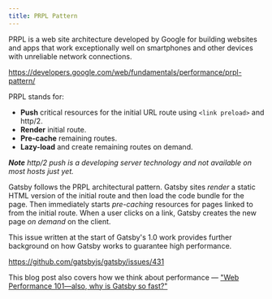 ```yaml
---
title: PRPL Pattern
---
```


PRPL is a web site architecture developed by Google for building websites and
apps that work exceptionally well on smartphones and other devices with
unreliable network connections.

https://developers.google.com/web/fundamentals/performance/prpl-pattern/

PRPL stands for:

* **Push** critical resources for the initial URL route using `<link preload>` and http/2.
* **Render** initial route.
* **Pre-cache** remaining routes.
* **Lazy-load** and create remaining routes on demand.

_**Note** http/2 push is a developing server technology and not available on most hosts just
yet._

Gatsby follows the PRPL architectural pattern. Gatsby sites *render* a static HTML version of the initial route and then load the code bundle for the page. Then immediately starts *pre-caching* resources for pages
linked to from the initial route. When a user clicks on a link, Gatsby creates the new page *on demand* on
the client.

This issue written at the start of Gatsby's 1.0 work provides further background on how
Gatsby works to guarantee high performance.

https://github.com/gatsbyjs/gatsby/issues/431

This blog post also covers how we think about performance — ["Web Performance 101—also, why is Gatsby so fast?"](/blog/2017-09-13-why-is-gatsby-so-fast/)

